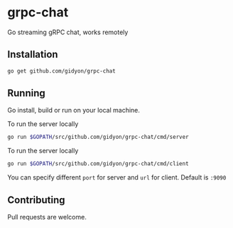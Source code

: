 # grpc-chat
Go streaming gRPC chat, works remotely

## Installation
```bash
go get github.com/gidyon/grpc-chat
```

## Running
Go install, build or run on your local machine.

To run the server locally
```bash
go run $GOPATH/src/github.com/gidyon/grpc-chat/cmd/server
```

To run the server locally
```bash
go run $GOPATH/src/github.com/gidyon/grpc-chat/cmd/client
```

You can specify different ```port``` for server and ```url``` for client. Default is ```:9090```

## Contributing
Pull requests are welcome.

